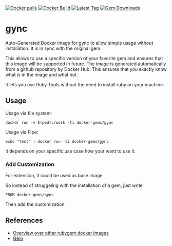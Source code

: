 [![Docker pulls](https://img.shields.io/docker/pulls/rubygem/gync.svg)](https://hub.docker.com/r/rubygem/gync/)
[![Docker Build](https://img.shields.io/docker/automated/rubygem/gync.svg)](https://hub.docker.com/r/rubygem/gync/)
[![Latest Tag](https://img.shields.io/github/tag/docker-rubygem/gync.svg)](https://hub.docker.com/r/rubygem/gync/)
[![Gem Downloads](https://img.shields.io/gem/dt/gync.svg)](https://rubygems.org/gems/gync/)
# gync

Auto-Generated Docker image for gync to allow simple usage without installation.
It is in sync with the original gem.

This allows to use a specific version of your favorite gem and ensures that this image will be supported in future.
The image is generated automatically from a github repository by Docker Hub.
This ensures that you exactly know what is in the image and what not.

It lets you use Ruby Tools without the need to install ruby on your machine.

## Usage

Usage via file system:

`docker run -v $(pwd):/work -ti docker-gems/gync`

Usage via Pipe:

`echo "test" | docker run -ti docker-gems/gync`

It depends on your specific use case how your want to use it.

### Add Customization

For extension, it could be used as base image.

So instead of struggeling with the installation of a gem, just write

`FROM docker-gems/gync`

Then add the customization.

## References

 - [Overview over other rubygem docker images](https://github.com/thinkbot/docker-rubygem)
 - [Gem](https://rubygems.org/gems/gync/)
